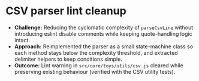 # CSV parser lint cleanup

- **Challenge:** Reducing the cyclomatic complexity of `parseCsvLine` without introducing eslint disable comments while keeping quote-handling logic intact.
- **Approach:** Reimplemented the parser as a small state-machine class so each method stays below the complexity threshold, and extracted delimiter helpers to keep conditions simple.
- **Outcome:** Lint warning in `src/core/toys/utils/csv.js` cleared while preserving existing behaviour (verified with the CSV utility tests).
